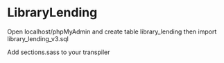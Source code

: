 # LibraryLending
Open localhost/phpMyAdmin and create table library_lending then import library_lending_v3.sql

Add sections.sass to your transpiler
